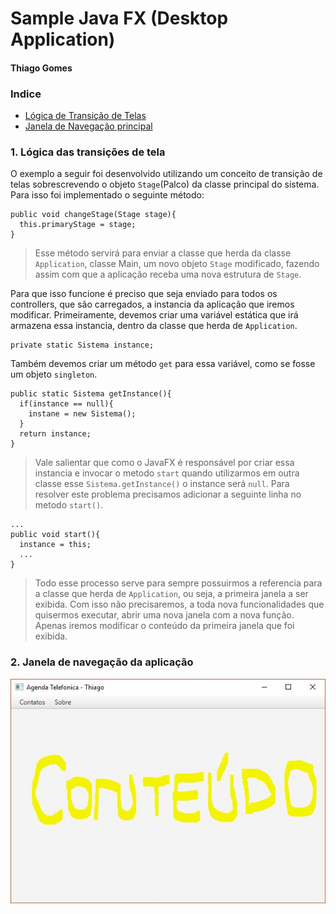 # Sample Java FX (Desktop Application)
#### Thiago Gomes

### Indice 

 * [Lógica de Transição de Telas](https://github.com/thiago123789/aula_javaFX/blob/master/README.md#1-lógica-das-transições-de-tela)
 * [Janela de Navegação principal](https://github.com/thiago123789/aula_javaFX/blob/master/README.md#2-janela-de-navegação-da-aplicação)


### 1. Lógica das transições de tela

O exemplo a seguir foi desenvolvido utilizando um conceito de transição de telas sobrescrevendo o objeto ``Stage``(Palco) da classe principal do sistema.
Para isso foi implementado o seguinte método:

```
public void changeStage(Stage stage){
  this.primaryStage = stage;
}
```

> Esse método servirá para enviar a classe que herda da classe ``Application``, classe Main, um novo objeto ``Stage`` modificado, fazendo assim com que a aplicação receba uma nova estrutura de ``Stage``.

Para que isso funcione é preciso que seja enviado para todos os controllers, que são carregados, a instancia da aplicação que iremos modificar.
Primeiramente, devemos criar uma variável estática que irá armazena essa instancia, dentro da classe que herda de ``Application``.

```
private static Sistema instance;
```
Também devemos criar um método ``get`` para essa variável, como se fosse um objeto ``singleton``.

```
public static Sistema getInstance(){
  if(instance == null){
    instane = new Sistema();
  }
  return instance;
}
```

> Vale salientar que como o JavaFX é responsável por criar essa instancia e invocar o metodo ``start`` quando utilizarmos em outra classe esse ``Sistema.getInstance()`` o instance será ``null``. Para resolver este problema precisamos adicionar a seguinte linha no metodo ``start()``.

```
...
public void start(){
  instance = this;
  ...
}
```

> Todo esse processo serve para sempre possuirmos a referencia para a classe que herda de ``Application``, ou seja, a primeira janela a ser exibida. Com isso não precisaremos, a toda nova funcionalidades que quisermos executar, abrir uma nova janela com a nova função. Apenas iremos modificar o conteúdo da primeira janela que foi exibida.

### 2. Janela de navegação da aplicação

![Janela Principal](/imgs/main.JPG)

